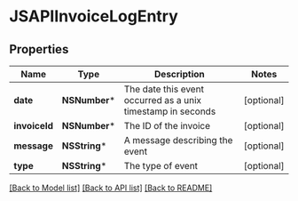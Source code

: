 # JSAPIInvoiceLogEntry

## Properties
Name | Type | Description | Notes
------------ | ------------- | ------------- | -------------
**date** | **NSNumber*** | The date this event occurred as a unix timestamp in seconds | [optional] 
**invoiceId** | **NSNumber*** | The ID of the invoice | [optional] 
**message** | **NSString*** | A message describing the event | [optional] 
**type** | **NSString*** | The type of event | [optional] 

[[Back to Model list]](../README.md#documentation-for-models) [[Back to API list]](../README.md#documentation-for-api-endpoints) [[Back to README]](../README.md)


